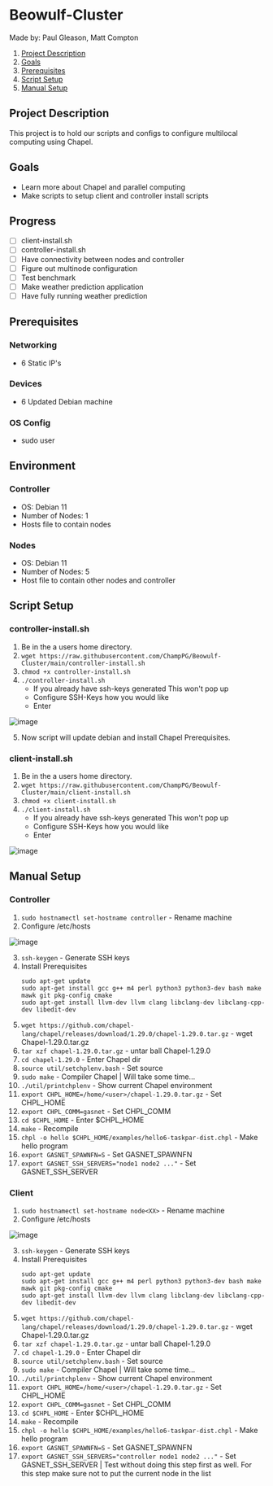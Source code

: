 # Beowulf-Cluster
Made by: Paul Gleason, Matt Compton

1. [Project Description](#project-description)
2. [Goals](#goals)
3. [Prerequisites](#prerequisites)
4. [Script Setup](#script-setup)
5. [Manual Setup](#manual-setup)

## Project Description
This project is to hold our scripts and configs to configure multilocal computing using Chapel.

## Goals
* Learn more about Chapel and parallel computing 
* Make scripts to setup client and controller install scripts

## Progress
- [ ] client-install.sh
- [ ] controller-install.sh
- [ ] Have connectivity between nodes and controller
- [ ] Figure out multinode configuration
- [ ] Test benchmark
- [ ] Make weather prediction application
- [ ] Have fully running weather prediction

## Prerequisites

### Networking
* 6 Static IP's

### Devices
* 6 Updated Debian machine

### OS Config
* sudo user

## Environment

### Controller

* OS: Debian 11
* Number of Nodes: 1
* Hosts file to contain nodes

### Nodes

* OS: Debian 11
* Number of Nodes: 5
* Host file to contain other nodes and controller

## Script Setup

### controller-install.sh

1. Be in the a users home directory.
2. `wget https://raw.githubusercontent.com/ChampPG/Beowulf-Cluster/main/controller-install.sh`
3. `chmod +x controller-install.sh`
4. `./controller-install.sh`
    * If you already have ssh-keys generated This won't pop up
    * Configure SSH-Keys how you would like
    * Enter

![image](https://user-images.githubusercontent.com/71086240/216885081-5d06b142-e1be-4c0c-9ff0-d5ee041f5b13.png)

5. Now script will update debian and install Chapel Prerequisites.

### client-install.sh

1. Be in the a users home directory.
2. `wget https://raw.githubusercontent.com/ChampPG/Beowulf-Cluster/main/client-install.sh`
3. `chmod +x client-install.sh`
4. `./client-install.sh`
    * If you already have ssh-keys generated This won't pop up
    * Configure SSH-Keys how you would like
    * Enter

![image](https://user-images.githubusercontent.com/71086240/216885081-5d06b142-e1be-4c0c-9ff0-d5ee041f5b13.png)


## Manual Setup

### Controller

1. `sudo hostnamectl set-hostname controller` - Rename machine 
2. Configure /etc/hosts

![image](https://user-images.githubusercontent.com/71086240/217402608-5dee0338-084b-4912-9baf-43ea75c8c6d5.png)

3. `ssh-keygen` - Generate SSH keys 
4. Install Prerequisites
   ```
   sudo apt-get update
   sudo apt-get install gcc g++ m4 perl python3 python3-dev bash make mawk git pkg-config cmake
   sudo apt-get install llvm-dev llvm clang libclang-dev libclang-cpp-dev libedit-dev
   ```
5. `wget https://github.com/chapel-lang/chapel/releases/download/1.29.0/chapel-1.29.0.tar.gz` - wget Chapel-1.29.0.tar.gz
6. `tar xzf chapel-1.29.0.tar.gz` - untar ball Chapel-1.29.0 
7. `cd chapel-1.29.0` - Enter Chapel dir 
8. `source util/setchplenv.bash` - Set source 
9. `sudo make` - Compiler Chapel | Will take some time...
10. `./util/printchplenv` - Show current Chapel environment 
11. `export CHPL_HOME=/home/<user>/chapel-1.29.0.tar.gz` - Set CHPL_HOME
12. `export CHPL_COMM=gasnet` - Set CHPL_COMM 
13. `cd $CHPL_HOME` - Enter $CHPL_HOME 
14. `make` - Recompile
15. `chpl -o hello $CHPL_HOME/examples/hello6-taskpar-dist.chpl` - Make hello program
16. `export GASNET_SPAWNFN=S` - Set GASNET_SPAWNFN
17. `export GASNET_SSH_SERVERS="node1 node2 ..."` - Set GASNET_SSH_SERVER 

### Client

1. `sudo hostnamectl set-hostname node<XX>` - Rename machine 
2. Configure /etc/hosts

![image](https://user-images.githubusercontent.com/71086240/217401785-763cd770-c948-4895-8aed-d5876997927c.png)

3. `ssh-keygen` - Generate SSH keys 
4. Install Prerequisites
   ```
   sudo apt-get update
   sudo apt-get install gcc g++ m4 perl python3 python3-dev bash make mawk git pkg-config cmake
   sudo apt-get install llvm-dev llvm clang libclang-dev libclang-cpp-dev libedit-dev
   ```
5. `wget https://github.com/chapel-lang/chapel/releases/download/1.29.0/chapel-1.29.0.tar.gz` - wget Chapel-1.29.0.tar.gz
6. `tar xzf chapel-1.29.0.tar.gz` - untar ball Chapel-1.29.0 
7. `cd chapel-1.29.0` - Enter Chapel dir 
8. `source util/setchplenv.bash` - Set source 
9. `sudo make` - Compiler Chapel | Will take some time...
10. `./util/printchplenv` - Show current Chapel environment 
11. `export CHPL_HOME=/home/<user>/chapel-1.29.0.tar.gz` - Set CHPL_HOME
12. `export CHPL_COMM=gasnet` - Set CHPL_COMM 
13. `cd $CHPL_HOME` - Enter $CHPL_HOME 
14. `make` - Recompile
15. `chpl -o hello $CHPL_HOME/examples/hello6-taskpar-dist.chpl` - Make hello program
16. `export GASNET_SPAWNFN=S` - Set GASNET_SPAWNFN
17. `export GASNET_SSH_SERVERS="controller node1 node2 ..."` - Set GASNET_SSH_SERVER | Test without doing this step first as well. For this step make sure not to put the current node in the list
